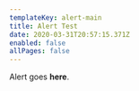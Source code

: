 ```yaml
---
templateKey: alert-main
title: Alert Test
date: 2020-03-31T20:57:15.371Z
enabled: false
allPages: false
---
```

Alert goes **here**.